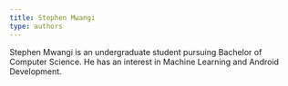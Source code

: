 ```yaml
---
title: Stephen Mwangi
type: authors
---
```

Stephen Mwangi is an undergraduate student pursuing Bachelor of Computer Science. He has an interest in Machine Learning and Android Development.